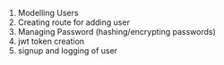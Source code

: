 <!-- Authentication and Security -->

1. Modelling Users
2. Creating route for adding user
3. Managing Password (hashing/encrypting passwords)
4. jwt token creation
5. signup and logging of user
